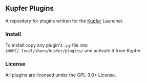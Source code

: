 Kupfer Plugins
-------------------------

A repository for plugins written for the
[Kupfer](https://kupferlauncher.github.io/) Launcher.

### Install

To install copy any plugin's `.py` file into
`$HOME/.local/share/kupfer/plugins/` and activate it from Kupfer.

### License

All plugins are licensed under the GPL-3.0+ License.
